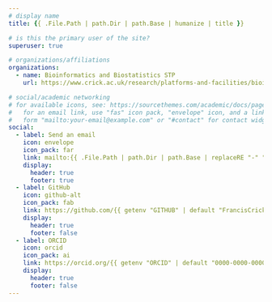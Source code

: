 ```yaml
---
# display name
title: {{ .File.Path | path.Dir | path.Base | humanize | title }}

# is this the primary user of the site?
superuser: true

# organizations/affiliations
organizations:
  - name: Bioinformatics and Biostatistics STP
    url: https://www.crick.ac.uk/research/platforms-and-facilities/bioinformatics-and-biostatistics

# social/academic networking
# for available icons, see: https://sourcethemes.com/academic/docs/page-builder/#icons
#   for an email link, use "fas" icon pack, "envelope" icon, and a link in the
#   form "mailto:your-email@example.com" or "#contact" for contact widget.
social:
  - label: Send an email
    icon: envelope
    icon_pack: far
    link: mailto:{{ .File.Path | path.Dir | path.Base | replaceRE "-" "." }}@crick.ac.uk?subject={{ getenv "LIMSID" | default "BABS project help" }}
    display:
      header: true
      footer: true
  - label: GitHub
    icon: github-alt
    icon_pack: fab
    link: https://github.com/{{ getenv "GITHUB" | default "FrancisCrickInstitute" }}
    display:
      header: true
      footer: false
  - label: ORCID
    icon: orcid
    icon_pack: ai
    link: https://orcid.org/{{ getenv "ORCID" | default "0000-0000-0000-0000" }}
    display:
      header: true
      footer: false
---
```


<!-- GITHUB=ChristopherBarrington ORCID=0000-0003-1281-2658 LIMSID=`ts get key=Lims` hugo new --kind author authors/christopher-barrington -->
